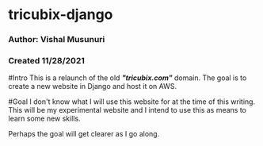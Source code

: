 # tricubix-django
### Author: Vishal Musunuri
### Created 11/28/2021

#Intro
This is a relaunch of the old <b><i>"tricubix.com"</i></b> domain. The goal is to create a new website in Django and host it on AWS. 

#Goal
I don't know what I will use this website for at the time of this writing. This will be my experimental website and I 
intend to use this as means to learn some new skills. 

Perhaps the goal will get clearer as I go along. 


